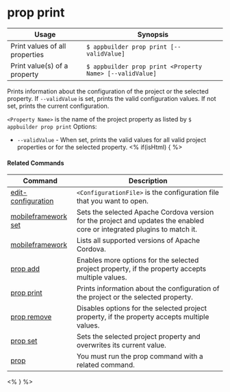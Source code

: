 prop print
==========

Usage | Synopsis
------|-------
Print values of all properties | `$ appbuilder prop print [--validValue]`
Print value(s) of a property | `$ appbuilder prop print <Property Name> [--validValue]`

Prints information about the configuration of the project or the selected property.
If `--validValue` is set, prints the valid configuration values. 
If not set, prints the current configuration. 

`<Property Name>` is the name of the project property as listed by `$ appbuilder prop print`
Options:
* `--validValue` - When set, prints the valid values for all valid project properties or for the selected property.
<% if(isHtml) { %> 

#### Related Commands

Command | Description
----------|----------
[edit-configuration](edit-configuration.html) | `<ConfigurationFile>` is the configuration file that you want to open.
[mobileframework set](mobileframework-set.html) | Sets the selected Apache Cordova version for the project and updates the enabled core or integrated plugins to match it.
[mobileframework](mobileframework.html) | Lists all supported versions of Apache Cordova.
[prop add](prop-add.html) | Enables more options for the selected project property, if the property accepts multiple values.
[prop print](prop-print.html) | Prints information about the configuration of the project or the selected property.
[prop remove](prop-remove.html) | Disables options for the selected project property, if the property accepts multiple values.
[prop set](prop-set.html) | Sets the selected project property and overwrites its current value.
[prop](prop.html) | You must run the prop command with a related command.
<% } %>